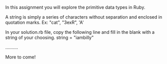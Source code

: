 In this assignment you will explore the primitive data types in Ruby.

A string is simply a series of characters without separation and enclosed in quotation marks. Ex: "cat", "3exR", 'A'

In your solution.rb file, copy the following line and fill in the blank with a string of your choosing.
string = "iambilly"

..........

More to come!